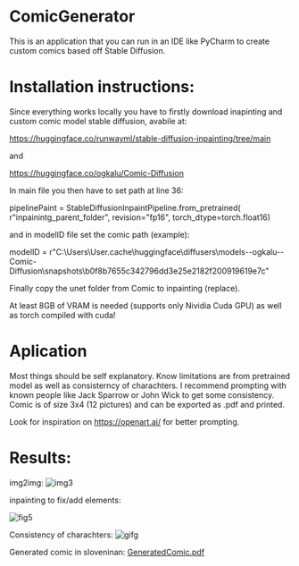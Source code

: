 # ComicGenerator

This is an application that you can run in an IDE like PyCharm to create custom comics based off Stable Diffusion. 

# Installation instructions:

Since everything works locally you have to firstly download inapinting and custom comic model stable diffusion, avabile at: 

https://huggingface.co/runwayml/stable-diffusion-inpainting/tree/main

and

https://huggingface.co/ogkalu/Comic-Diffusion

In main file you then have to set path at line 36: 

pipelinePaint = StableDiffusionInpaintPipeline.from_pretrained(
        r"inpainintg_parent_folder", revision="fp16",
        torch_dtype=torch.float16)
  


and in modelID file set the comic path (example): 

modelID = r"C:\Users\User\.cache\huggingface\diffusers\models--ogkalu--Comic-Diffusion\snapshots\b0f8b7655c342796dd3e25e2182f200919619e7c" 


Finally copy the unet folder from Comic to inpainting (replace). 

At least 8GB of VRAM is needed (supports only Nividia Cuda GPU) as well as torch compiled with cuda! 

# Aplication

Most things should be self explanatory. Know limitations are from pretrained model as well as consisterncy of charachters. I recommend prompting with known people like Jack Sparrow or John Wick to get some consistency. Comic is of size 3x4 (12 pictures) and can be exported as .pdf and printed. 

Look for inspiration on https://openart.ai/ for better prompting. 

# Results: 
img2img:
![img3](https://user-images.githubusercontent.com/122792037/212675369-4e3ea7bc-d40e-40c1-b7f5-999a325b40c2.png)

inpainting to fix/add elements: 

![fig5](https://user-images.githubusercontent.com/122792037/212675415-73d9874e-2696-42c9-9961-d87c11eb6d64.png)

Consistency of charachters: 
![gifg](https://user-images.githubusercontent.com/122792037/212675451-5e00b1c9-8b44-4b82-b110-c212e82d4390.jpg)

Generated comic in sloveninan: 
[GeneratedComic.pdf](https://github.com/Friday202/ComicGenerator/files/10425643/GeneratedComic.pdf)

